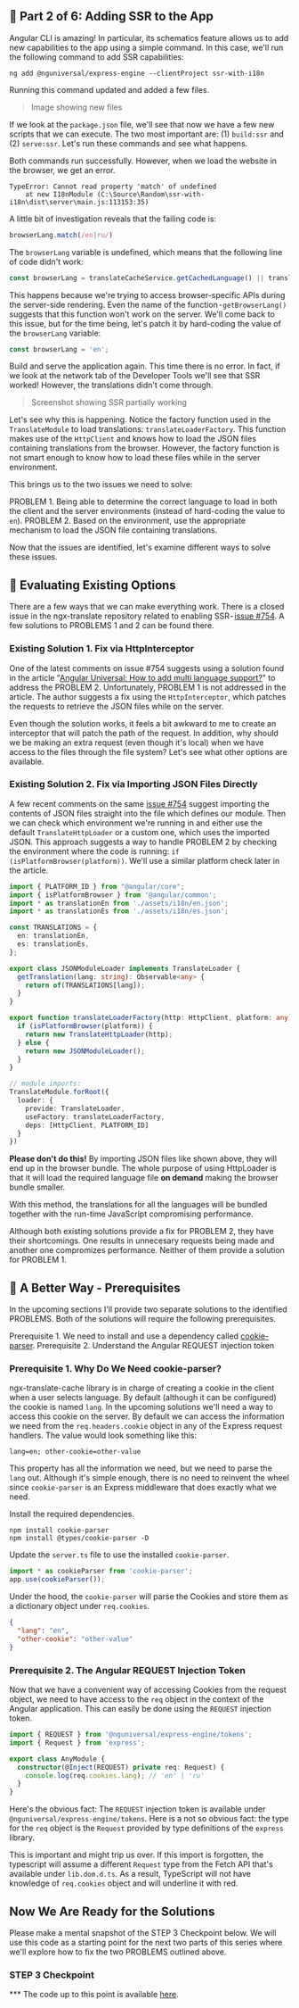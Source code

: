 ## 💪️ Part 2 of 6: Adding SSR to the App

Angular CLI is amazing! In particular, its schematics feature allows us to add new capabilities to the app using a simple command. In this case, we'll run the following command to add SSR capabilities:

```
ng add @nguniversal/express-engine --clientProject ssr-with-i18n
```

Running this command updated and added a few files.

> Image showing new files

If we look at the `package.json` file, we'll see that now we have a few new scripts that we can execute. The two most important are: (1) `build:ssr` and (2) `serve:ssr`. Let's run these commands and see what happens.

Both commands run successfully. However, when we load the website in the browser, we get an error.

```
TypeError: Cannot read property 'match' of undefined
    at new I18nModule (C:\Source\Random\ssr-with-i18n\dist\server\main.js:113153:35)
```

A little bit of investigation reveals that the failing code is:

```ts
browserLang.match(/en|ru/)
```

The `browserLang` variable is undefined, which means that the following line of code didn't work:

```ts
const browserLang = translateCacheService.getCachedLanguage() || translate.getBrowserLang();
```

This happens because we're trying to access browser-specific APIs during the server-side rendering. Even the name of the function - `getBrowserLang()` suggests that this function won't work on the server. We'll come back to this issue, but for the time being, let's patch it by hard-coding the value of the `browserLang` variable:

```ts
const browserLang = 'en';
```

Build and serve the application again. This time there is no error. In fact, if we look at the network tab of the Developer Tools we'll see that SSR worked! However, the translations didn't come through.

> Screenshot showing SSR partially working

Let's see why this is happening. Notice the factory function used in the `TranslateModule` to load translations: `translateLoaderFactory`. This function makes use of the `HttpClient` and knows how to load the JSON files containing translations from the browser. However, the factory function is not smart enough to know how to load these files while in the server environment.

This brings us to the two issues we need to solve:

PROBLEM 1. Being able to determine the correct language to load in both the client and the server environments (instead of hard-coding the value to `en`).
PROBLEM 2. Based on the environment, use the appropriate mechanism to load the JSON file containing translations.

Now that the issues are identified, let's examine different ways to solve these issues.

## 🤔 Evaluating Existing Options

There are a few ways that we can make everything work. There is a closed issue in the ngx-translate repository related to enabling SSR - [issue #754](https://github.com/ngx-translate/core/issues/754). A few solutions to PROBLEMS 1 and 2 can be found there.

### Existing Solution 1. Fix via HttpInterceptor

One of the latest comments on issue #754 suggests using a solution found in the article "[Angular Universal: How to add multi language support?](https://itnext.io/angular-universal-how-to-add-multi-language-support-68d83f6dfc4d)" to address the PROBLEM 2. Unfortunately, PROBLEM 1 is not addressed in the article. The author suggests a fix using the `HttpInterceptor`, which patches the requests to retrieve the JSON files while on the server.

Even though the solution works, it feels a bit awkward to me to create an interceptor that will patch the path of the request. In addition, why should we be making an extra request (even though it's local) when we have access to the files through the file system? Let's see what other options are available.

### Existing Solution 2. Fix via Importing JSON Files Directly

A few recent comments on the same [issue #754](https://github.com/ngx-translate/core/issues/754) suggest importing the contents of JSON files straight into the file which defines our module. Then we can check which environment we're running in and either use the default `TranslateHttpLoader` or a custom one, which uses the imported JSON. This approach suggests a way to handle PROBLEM 2 by checking the environment where the code is running: `if (isPlatformBrowser(platform))`. We'll use a similar platform check later in the article.

```ts
import { PLATFORM_ID } from "@angular/core";
import { isPlatformBrowser } from '@angular/common';
import * as translationEn from './assets/i18n/en.json';
import * as translationEs from './assets/i18n/es.json';

const TRANSLATIONS = {
  en: translationEn,
  es: translationEs,
};

export class JSONModuleLoader implements TranslateLoader {
  getTranslation(lang: string): Observable<any> {
    return of(TRANSLATIONS[lang]);
  }
}

export function translateLoaderFactory(http: HttpClient, platform: any) {
  if (isPlatformBrowser(platform)) {
    return new TranslateHttpLoader(http);
  } else {
    return new JSONModuleLoader();
  }
}

// module imports:
TranslateModule.forRoot({
  loader: {
    provide: TranslateLoader,
    useFactory: translateLoaderFactory,
    deps: [HttpClient, PLATFORM_ID]
  }
})
```

**Please don't do this!** By importing JSON files like shown above, they will end up in the browser bundle. The whole purpose of using HttpLoader is that it will load the required language file **on demand** making the browser bundle smaller.

With this method, the translations for all the languages will be bundled together with the run-time JavaScript compromising performance.

Although both existing solutions provide a fix for PROBLEM 2, they have their shortcomings. One results in unnecesary requests being made and another one compromizes performance. Neither of them provide a solution for PROBLEM 1.

## 🔋 A Better Way - Prerequisites
In the upcoming sections I'll provide two separate solutions to the identified PROBLEMS. Both of the solutions will require the following prerequisites.

Prerequisite 1. We need to install and use a dependency called [cookie-parser](https://www.npmjs.com/package/cookie-parser).
Prerequisite 2. Understand the Angular REQUEST injection token

### Prerequisite 1. Why Do We Need cookie-parser?
ngx-translate-cache library is in charge of creating a cookie in the client when a user selects language. By default (although it can be configured) the cookie is named `lang`. In the upcoming solutions we'll need a way to access this cookie on the server. By default we can access the information we need from the `req.headers.cookie` object in any of the Express request handlers. The value would look something like this:

```
lang=en; other-cookie=other-value
```

This property has all the information we need, but we need to parse the `lang` out. Although it's simple enough, there is no need to reinvent the wheel since `cookie-parser` is an Express middleware that does exactly what we need.

Install the required dependencies.

```
npm install cookie-parser
npm install @types/cookie-parser -D
```

Update the `server.ts` file to use the installed `cookie-parser`.

```ts
import * as cookieParser from 'cookie-parser';
app.use(cookieParser());
```

Under the hood, the `cookie-parser` will parse the Cookies and store them as a dictionary object under `req.cookies`.

```json
{
  "lang": "en",
  "other-cookie": "other-value"
}
```

### Prerequisite 2. The Angular REQUEST Injection Token
Now that we have a convenient way of accessing Cookies from the request object, we need to have access to the `req` object in the context of the Angular application. This can easily be done using the `REQUEST` injection token.

```ts
import { REQUEST } from '@nguniversal/express-engine/tokens';
import { Request } from 'express';

export class AnyModule {
  constructor(@Inject(REQUEST) private req: Request) {
    console.log(req.cookies.lang); // 'en' | 'ru'
  }
}
```

Here's the obvious fact: The `REQUEST` injection token is available under `@nguniversal/express-engine/tokens`. Here is a not so obvious fact: the type for the `req` object is the `Request` provided by type definitions of the `express` library.

This is important and might trip us over. If this import is forgotten, the typescript will assume a different `Request` type from the Fetch API that's available under `lib.dom.d.ts`. As a result, TypeScript will not have knowledge of `req.cookies` object and will underline it with red.


## Now We Are Ready for the Solutions
Please make a mental snapshot of the STEP 3 Checkpoint below. We will use this code as a starting point for the next two parts of this series where we'll explore how to fix the two PROBLEMS outlined above.

### STEP 3 Checkpoint
*** The code up to this point is available [here](https://github.com/DmitryEfimenko/ssr-with-i18n/tree/step-3).
